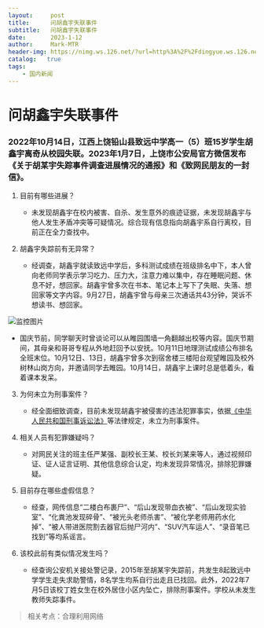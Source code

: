 ```yaml
---
layout:     post
title:      问胡鑫宇失联事件
subtitle:   问胡鑫宇失联事件
date:       2023-1-12
author:     Mark-MTR
header-img: https://nimg.ws.126.net/?url=http%3A%2F%2Fdingyue.ws.126.net%2F2023%2F0112%2Fd262108ej00rocrog001ld000hs00hsm.jpg&thumbnail=660x2147483647&quality=80&type=jpg
catalog:   true
tags:
    - 国内新闻
---
```

# 问胡鑫宇失联事件

### 2022年10月14日，江西上饶铅山县致远中学高一（5）班15岁学生胡鑫宇离奇从校园失联。2023年1月7日，上饶市公安局官方微信发布《关于胡某宇失踪事件调查进展情况的通报》和《致网民朋友的一封信》。

1. 目前有哪些进展？

   - 未发现胡鑫宇在校内被害、自杀、发生意外的痕迹证据，未发现胡鑫宇与他人发生矛盾冲突等可疑情况。综合现有信息指向胡鑫宇系自行离校，目前正在全力查找中。

2. 胡鑫宇失踪前有无异常？

   - 经调查，胡鑫宇就读致远中学后，多科测试成绩在班级排名中下，本人曾向老师同学表示学习吃力、压力大，注意力难以集中，存在睡眠问题、休息不好，想回家。胡鑫宇曾多次在书本、笔记本上写下了失眠、失落、想回家等文字内容。9月27日，胡鑫宇曾与母亲三次通话共43分钟，哭诉不想读书、想回家。

![监控图片](https://s1.ax1x.com/2023/01/13/pSKMoTA.jpg '监控图片')

   - 国庆节前，同学聊天时曾谈论可以从睢园围墙一角翻越出校等内容。国庆节期间，其母亲和哥哥专程从外地赶回予以安抚。10月11日地理测试成绩公布排名全班末位。10月12日、13日，胡鑫宇曾多次到宿舍楼三楼阳台观望睢园及校外树林山岗方向，并邀请同学去睢园。10月14日，胡鑫宇上课时总是低着头，看着课本发呆。

3. 为何未立为刑事案件？

   - 经全面细致调查，目前未发现胡鑫宇被侵害的违法犯罪事实，依据[《中华人民共和国刑事诉讼法》](http://www.npc.gov.cn/npc/c12435/201811/59b0fd9941804636b9e403d17d6e3ebf.shtml "《中华人民共和国刑事诉讼法》")等法律规定，未立为刑事案件。

4. 相关人员有犯罪嫌疑吗？

   - 对网民关注的班主任严某强、副校长王某、校长刘某来等人，通过视频印证、证人证言证明、其他信息综合认定，均未发现异常情况，排除犯罪嫌疑。

5. 目前存在哪些虚假信息？

   - 经查，网传信息“二楼白布裹尸”、“后山发现带血衣被”、“后山发现实验室”、“化粪池发现碎骨”、“被光头老师杀害”、“被化学老师用药水化掉”、“被人带进医院割去器官后抛尸河内”、“SUV汽车运人”、“录音笔已找到”等均系谣言。

6. 该校此前有类似情况发生吗？

   - 经查询公安机关接处警记录，2015年至胡某宇失踪前，共发生8起致远中学学生走失求助警情，8名学生均系自行出走且已找回。此外，2022年7月5日该校丁姓女生在校外居住小区内坠亡，排除刑事案件。学校从未发生教师失踪事件。

> 相关考点：合理利用网络
